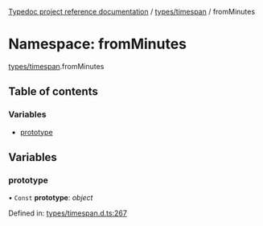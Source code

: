 [Typedoc project reference documentation](../README.md) / [types/timespan](types_timespan.md) / fromMinutes

# Namespace: fromMinutes

[types/timespan](types_timespan.md).fromMinutes

## Table of contents

### Variables

- [prototype](types_timespan.fromminutes.md#prototype)

## Variables

### prototype

• `Const` **prototype**: *object*

Defined in: [types/timespan.d.ts:267](https://github.com/DocuWare/REST-Sample-TS/blob/6f07cff/src/types/timespan.d.ts#L267)
